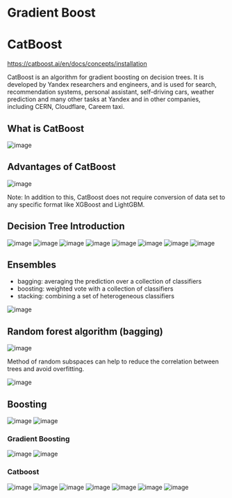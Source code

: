 # Gradient Boost
























# CatBoost

https://catboost.ai/en/docs/concepts/installation

CatBoost is an algorithm for gradient boosting on decision trees. It is developed by Yandex researchers and engineers, and is used for search, recommendation systems, personal assistant, self-driving cars, weather prediction and many other tasks at Yandex and in other companies, including CERN, Cloudflare, Careem taxi.

## What is CatBoost

![image](https://user-images.githubusercontent.com/60442877/157367429-1cae84d5-a4ff-48cb-b305-e618ecc3d7cf.png)

## Advantages of CatBoost 

![image](https://user-images.githubusercontent.com/60442877/157368102-dbd1f527-6340-4e30-9630-f05889336a5d.png)

Note: In addition to this, CatBoost does not require conversion of data set to any specific format like XGBoost and LightGBM.

## Decision Tree Introduction 

![image](https://user-images.githubusercontent.com/60442877/157383012-8e220867-f61c-4176-9fda-11d4daa60110.png)
![image](https://user-images.githubusercontent.com/60442877/157383031-5d120b4d-a5fe-4cc1-8179-a64a1bd70ee4.png)
![image](https://user-images.githubusercontent.com/60442877/157383310-9e6cbec1-81ff-4ef2-95b0-c6ff5a10627a.png)
![image](https://user-images.githubusercontent.com/60442877/157383365-50c8e69b-0cb7-4695-814b-928ec1845ac3.png)
![image](https://user-images.githubusercontent.com/60442877/157383411-dbb020ef-dc9e-4bb9-8bd7-13aa180cf0e8.png)
![image](https://user-images.githubusercontent.com/60442877/157383463-95004f2f-9d53-4e31-8f07-0ae36b164829.png)
![image](https://user-images.githubusercontent.com/60442877/157383474-52797169-ca13-4c6d-ac5f-069f6ee6b1d0.png)
![image](https://user-images.githubusercontent.com/60442877/157383597-680761fc-2c27-4308-9785-6db86d017cd2.png)

## Ensembles

- bagging: averaging the prediction over a collection of classifiers
- boosting: weighted vote with a collection of classifiers
- stacking: combining a set of heterogeneous classifiers

![image](https://user-images.githubusercontent.com/60442877/157384357-dd1e8b01-1e28-4228-901c-3d87765d97a8.png)

## Random forest algorithm (bagging)

![image](https://user-images.githubusercontent.com/60442877/157384678-8ee0a2b6-cebc-4fc0-a155-a156fccf0f62.png)

Method of random subspaces can help to reduce the correlation between trees and avoid overfitting.

![image](https://user-images.githubusercontent.com/60442877/157384977-f5877e29-f311-4fa2-aadb-2f6c21899b4a.png)

## Boosting

![image](https://user-images.githubusercontent.com/60442877/157385122-6d720b22-b063-4c08-a7c0-4d8f51f1d930.png)
![image](https://user-images.githubusercontent.com/60442877/157385199-ad45daf7-c649-453c-aebd-7fc7708831e3.png)

### Gradient Boosting

![image](https://user-images.githubusercontent.com/60442877/157385480-8abb1a7c-0878-4714-b841-1a75ebf034bf.png)
![image](https://user-images.githubusercontent.com/60442877/157385563-d2546664-f5ed-4873-83ea-4f804c13fe54.png)

### Catboost

![image](https://user-images.githubusercontent.com/60442877/157390908-cf8678b7-6d37-4b55-b47e-b2eaf84ca123.png)
![image](https://user-images.githubusercontent.com/60442877/157390990-b54a4ecb-8ccb-492a-917e-ac3cda8e1e60.png)
![image](https://user-images.githubusercontent.com/60442877/157391056-3ef35fbe-838e-49bc-81ec-ef606fd8788e.png)
![image](https://user-images.githubusercontent.com/60442877/157391107-df1f296b-0c5c-4c52-8954-3ea79ddc561f.png)
![image](https://user-images.githubusercontent.com/60442877/157391129-477e3ba4-bbe0-45fb-b703-7eeacb802cb6.png)
![image](https://user-images.githubusercontent.com/60442877/157391177-e71554f8-9784-47d4-a194-0bc024c04340.png)
![image](https://user-images.githubusercontent.com/60442877/157391351-6c1d9162-f7c5-41f3-8919-08ced03911e1.png)





